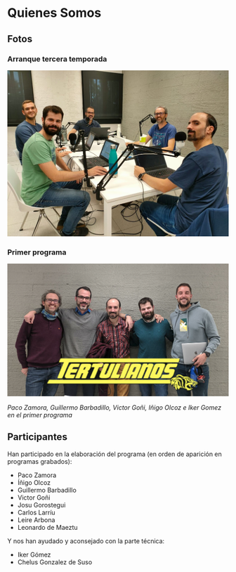 # Quienes Somos

## Fotos

### Arranque tercera temporada

![arranque tercera temporada](res/2024-10-04-14-26-46.png)

### Primer programa

![primer_podcast](res/primer_podcast.png)

_Paco Zamora, Guillermo Barbadillo, Victor Goñi, Iñigo Olcoz e Iker Gomez en el primer programa_

## Participantes

Han participado en la elaboración del programa (en orden de aparición en programas grabados):

- Paco Zamora
- Íñigo Olcoz
- Guillermo Barbadillo
- Victor Goñi
- Josu Gorostegui
- Carlos Larríu
- Leire Arbona
- Leonardo de Maeztu

Y nos han ayudado y aconsejado con la parte técnica:

- Iker Gómez
- Chelus Gonzalez de Suso


